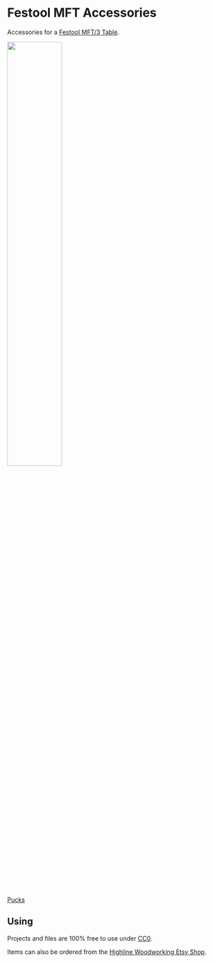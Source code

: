 # Festool MFT Accessories

Accessories for a [Festool MFT/3 Table](https://www.festoolusa.com/accessories/sawing/underframes-and-work-benches/work-benches/495315---mft3).

<a href="pucks/README.md"><img src="pucks/images/3d_rendering.png" width="50%" /></a>

[Pucks](pucks/README.md)

## Using

Projects and files are 100% free to use under [CC0](https://creativecommons.org/public-domain/cc0/).

Items can also be ordered from the [Highline Woodworking Etsy Shop](https://www.etsy.com/shop/HighlineWoodworking).
